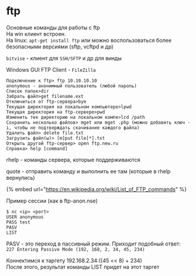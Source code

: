 # ftp

Основные команды для работы с ftp\
На win клиент встроен.\
На linux: `apt-get install ftp` или можно воспользоваться более безопасными версиями (sftp, vcftpd и др)

`bitvise` - клиент для `SSH/SFTP` и др для винды

Windows GUI FTP Client - `FileZilla`

```
Подключение к ftp> ftp 10.10.10.10
anonymous - анонимный пользователь (любой пароль)
Список папок>dir
Забрать файл>get filename.ext
Отключиться от ftp-сервера>bye
Текущая директория на локальном компьютере>lpwd
Текущая директория на ftp-сервере>pwd
Изменить тек директорию на локальном компе>lcd /path
Сохранить несколько файлов> mget или mget .php (можно добавить ключ -i, чтобы не подтверждать скачивание каждого файла)
Удалить файл> delete file.txt
Загрузить файл(ы)> [m]put file[*].txt
Открыть другой ftp-сервер> open ftp.new.ru
Справка> help [command]
```

rhelp - команды сервера, которые поддерживаются

quote - отправить команду и выполнить ее там (которые в rhelp вернулись)

{% embed url="https://en.wikipedia.org/wiki/List_of_FTP_commands" %}

Пример сессии (как в ftp-anon.nse)

```
$ nc <ip> <port>
USER anonymous
PASS test
PASV
LIST
```

PASV - это переход в пассивный режим. Приходит подобный ответ:\
`227 Entering Passive Mode (192, 168, 2, 34, 45, 234)`

Коннектимся к таргету 192.168.2.34:((45 << 8) + 234)\
После этого, результат команды LIST придет на этот таргет
